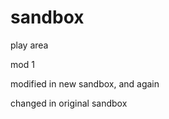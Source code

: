 sandbox
=======

play area

mod 1


modified in new sandbox, and again

changed in original sandbox
